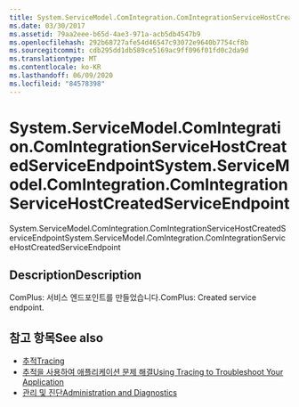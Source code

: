 ```yaml
---
title: System.ServiceModel.ComIntegration.ComIntegrationServiceHostCreatedServiceEndpoint
ms.date: 03/30/2017
ms.assetid: 79aa2eee-b65d-4ae3-971a-acb5db4547b9
ms.openlocfilehash: 292b68727afe54d46547c93072e9640b7754cf8b
ms.sourcegitcommit: cdb295dd1db589ce5169ac9ff096f01fd0c2da9d
ms.translationtype: MT
ms.contentlocale: ko-KR
ms.lasthandoff: 06/09/2020
ms.locfileid: "84578398"
---
```

# <a name="systemservicemodelcomintegrationcomintegrationservicehostcreatedserviceendpoint"></a><span data-ttu-id="a7cda-102">System.ServiceModel.ComIntegration.ComIntegrationServiceHostCreatedServiceEndpoint</span><span class="sxs-lookup"><span data-stu-id="a7cda-102">System.ServiceModel.ComIntegration.ComIntegrationServiceHostCreatedServiceEndpoint</span></span>
<span data-ttu-id="a7cda-103">System.ServiceModel.ComIntegration.ComIntegrationServiceHostCreatedServiceEndpoint</span><span class="sxs-lookup"><span data-stu-id="a7cda-103">System.ServiceModel.ComIntegration.ComIntegrationServiceHostCreatedServiceEndpoint</span></span>  
  
## <a name="description"></a><span data-ttu-id="a7cda-104">Description</span><span class="sxs-lookup"><span data-stu-id="a7cda-104">Description</span></span>  
 <span data-ttu-id="a7cda-105">ComPlus: 서비스 엔드포인트를 만들었습니다.</span><span class="sxs-lookup"><span data-stu-id="a7cda-105">ComPlus: Created service endpoint.</span></span>  
  
## <a name="see-also"></a><span data-ttu-id="a7cda-106">참고 항목</span><span class="sxs-lookup"><span data-stu-id="a7cda-106">See also</span></span>

- [<span data-ttu-id="a7cda-107">추적</span><span class="sxs-lookup"><span data-stu-id="a7cda-107">Tracing</span></span>](index.md)
- [<span data-ttu-id="a7cda-108">추적을 사용하여 애플리케이션 문제 해결</span><span class="sxs-lookup"><span data-stu-id="a7cda-108">Using Tracing to Troubleshoot Your Application</span></span>](using-tracing-to-troubleshoot-your-application.md)
- [<span data-ttu-id="a7cda-109">관리 및 진단</span><span class="sxs-lookup"><span data-stu-id="a7cda-109">Administration and Diagnostics</span></span>](../index.md)
